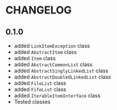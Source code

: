 CHANGELOG
=========

0.1.0
-----

 * added `LinkItemException` class 
 * added `AbstractItem` class 
 * added `Item` class 
 * added `AbstractCommonList` class  
 * added `AbstractSinglyLinkedList` class 
 * added `AbstractDoubledLinkedList` class 
 * added `FiloList` class
 * added `FifoList` class
 * added `IterableItemInterface` class
 * Tested classes

 